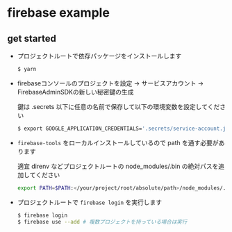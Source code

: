 # firebase example

## get started

- プロジェクトルートで依存パッケージをインストールします
  ```bash
  $ yarn
  ```

- firebaseコンソールのプロジェクトを設定 ->  サービスアカウント -> FirebaseAdminSDKの新しい秘密鍵の生成

  鍵は .secrets 以下に任意の名前で保存して以下の環境変数を設定してください
  
  ```bash
  $ export GOOGLE_APPLICATION_CREDENTIALS='.secrets/service-account.json
  ```

- `firebase-tools` をローカルインストールしているので path を通す必要があります

  適宜 direnv などプロジェクトルートの node_modules/.bin の絶対パスを追加してください
  
  ```bash
  export PATH=$PATH:</your/project/root/absolute/path>/node_modules/.bin
  ```

- プロジェクトルートで `firebase login` を実行します

  ```bash
  $ firebase login
  $ firebase use --add # 複数プロジェクトを持っている場合は実行
  ```
